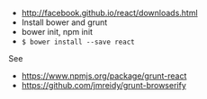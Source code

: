 
 * http://facebook.github.io/react/downloads.html
 * Install bower and grunt
 * bower init, npm init
 * `$ bower install --save react`

See

 * https://www.npmjs.org/package/grunt-react
 * https://github.com/jmreidy/grunt-browserify 
